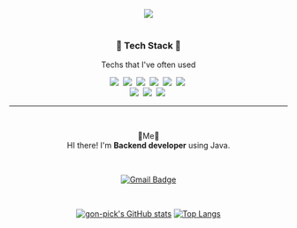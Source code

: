<div align="center"><img src="https://capsule-render.vercel.app/api?type=waving&color=0:CE9FFC,100:7367F0&height=300&section=header&text=Welcome%20&fontColor=ffffff&fontSize=70&" /></div>

<br />

<h3 align="center">🎈 Tech Stack 🎈</h3>
<p align="center"> Techs that I've often used </p>

<p align="center">
<img src="https://img.shields.io/badge/JAVA-37C3C3?style=flat-square&logo=Java&logoColor=white"/></a>&nbsp
<img src="https://img.shields.io/badge/Spring-80E12A?style=flat-square&logo=Spring&logoColor=white"/></a>&nbsp
<img src="https://img.shields.io/badge/Oracle-FF5A5A?style=flat-square&logo=Oracle&logoColor=white"/></a>&nbsp
<img src="https://img.shields.io/badge/Mysql-ffcc00?style=flat-square&logo=Mysql&logoColor=white"/></a>&nbsp
<img src="https://img.shields.io/badge/Docker-3766AB?style=flat-square&logo=Docker&logoColor=white"/></a>&nbsp
<img src="https://img.shields.io/badge/AWS-13C7A3?style=flat-square&logo=amazon AWS&logoColor=white"/></a>&nbsp
<br />
<img src="https://img.shields.io/badge/Javascript-FFAF00?style=flat-square&logo=Javascript&logoColor=white"/></a>&nbsp
<img src="https://img.shields.io/badge/React-00E1FF?style=flat-square&logo=React&logoColor=white"/></a>&nbsp
<img src="https://img.shields.io/badge/Node.js-998800?style=flat-square&logo=Node.js&logoColor=white"/></a>&nbsp
</p>
<hr />

<br />

<p align="center">
🤟Me🤟<br>
  HI there! I'm <b>Backend developer</b> using Java.<br>
</p>

<br />

<div align="center">

[![Gmail Badge](https://img.shields.io/badge/Gmail-d14836?style=flat-square&logo=Gmail&logoColor=white&link=mailto:opve555@gmail.com)](mailto:opve555@gmail.com)

</div>

<br />

<div align="center">

[![gon-pick's GitHub stats](https://github-readme-stats.vercel.app/api?username=gon-pick&title_color=FFD228&show_icons=true&theme=radical)](https://github.com/gon-pick/github-readme-stats)
[![Top Langs](https://github-readme-stats.vercel.app/api/top-langs/?username=gon-pick&layout=compact)](https://github.com/gon-pick/github-readme-stats)
  
</div>
 





<!--
**gon-pick/gon-pick** is a ✨ _special_ ✨ repository because its `README.md` (this file) appears on your GitHub profile.

Here are some ideas to get you started:

- 🔭 I’m currently working on ...
- 🌱 I’m currently learning ...
- 👯 I’m looking to collaborate on ...
- 🤔 I’m looking for help with ...
- 💬 Ask me about ...
- 📫 How to reach me: ...
- 😄 Pronouns: ...
- ⚡ Fun fact: ...
-->
